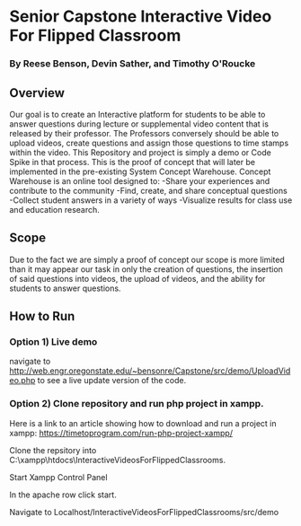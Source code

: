 # Senior Capstone Interactive Video For Flipped Classroom
### By Reese Benson, Devin Sather, and Timothy O'Roucke
 
## Overview
Our goal is to create an Interactive platform for students to be able to answer questions during lecture or supplemental video content that is released by their professor. The Professors conversely should be able to upload videos, create questions and assign those questions to time stamps within the video. This Repository and project is simply a demo or Code Spike in that process. This is the proof of concept that will later be implemented in the pre-existing System Concept Warehouse. Concept Warehouse is an online tool designed to:
-Share your experiences and contribute to the community
-Find, create, and share conceptual questions
-Collect student answers in a variety of ways
-Visualize results for class use and education research.
 
## Scope
Due to the fact we are simply a proof of concept our scope is more limited than it may appear our task in only the creation of questions, the insertion of said questions into videos, the upload of videos, and the ability for students to answer questions.

## How to Run

### Option 1) Live demo
navigate to http://web.engr.oregonstate.edu/~bensonre/Capstone/src/demo/UploadVideo.php to see a live update version of the code.

### Option 2) Clone repository and run php project in xampp.
Here is a link to an article showing how to download and run a project in xampp: https://timetoprogram.com/run-php-project-xampp/

Clone the repsitory into C:\xampp\htdocs\InteractiveVideosForFlippedClassrooms.

Start Xampp Control Panel

In the apache row click start.

Navigate to Localhost/InteractiveVideosForFlippedClassrooms/src/demo

          
          
 

